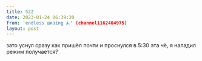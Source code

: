 ```yaml
---
title: 522
date: 2023-01-24 06:39:20
from: 'endless шизing ⍼' (channel1162404975)
layout: post
---
```


зато уснул сразу как пришёл почти и проснулся в 5:30
эта чё, я наладил режим получается?
